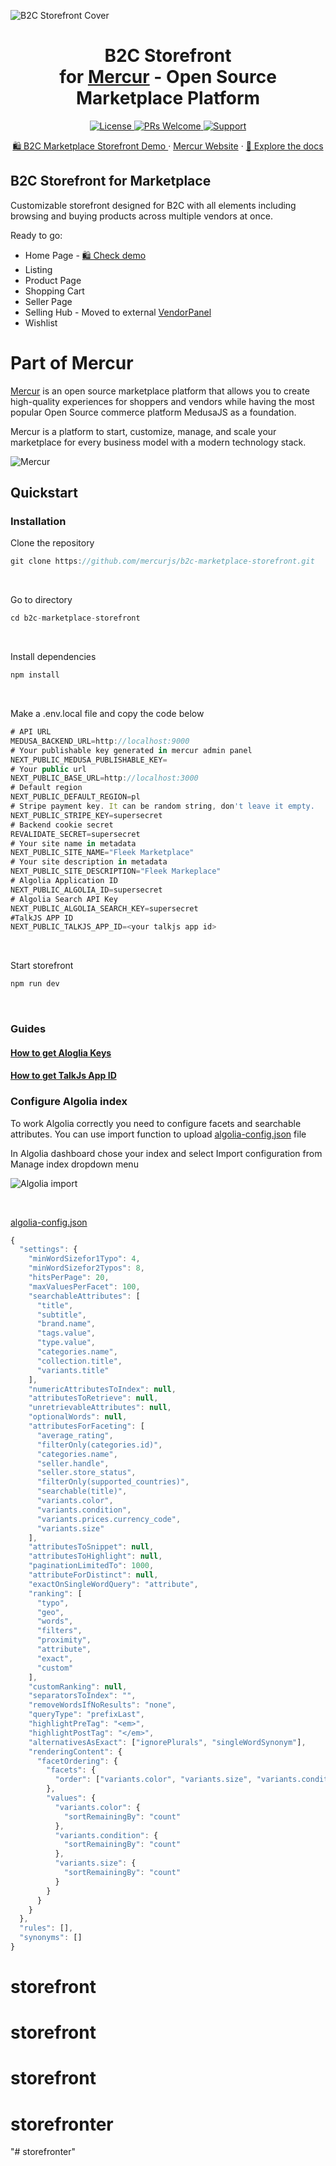 ![B2C Storefront Cover](https://cdn.prod.website-files.com/6790aeffc4b432ccaf1b56e5/67a21bd27b4ac8b812c1d84f_B2C%20Storefront%20Cover.png)

<div align="center">
  <h1> B2C Storefront
    <br> 
for <a href="https://github.com/mercurjs/mercur">Mercur</a> - Open Source Marketplace Platform  </h1>
  <!-- Shields.io Badges -->
  <a href="https://github.com/mercurjs/mercur/tree/main?tab=MIT-1-ov-file">
    <img alt="License" src="https://img.shields.io/badge/license-MIT-blue.svg" />
  </a>
  <a href="#">
    <img alt="PRs Welcome" src="https://img.shields.io/badge/PRs-welcome-brightgreen.svg" />
  </a>
  <a href="https://mercurjs.com/contact">
    <img alt="Support" src="https://img.shields.io/badge/support-contact%20author-blueviolet.svg" />
  </a>
  <!-- Website Links -->
  <p>
  <a href="https://b2c.mercurjs.com/">🛍️ B2C Marketplace Storefront Demo </a> · <a href="https://mercurjs.com/">Mercur Website</a> · <a href="https://docs.mercurjs.com/">📃 Explore the docs</a> 
  </p> 
</div>

## B2C Storefront for Marketplace

Customizable storefront designed for B2C with all elements including browsing and buying products across multiple vendors at once.

Ready to go:

- Home Page - <a href="https://b2c.mercurjs.com/">🛍️ Check demo </a>
- Listing
- Product Page
- Shopping Cart
- Seller Page
- Selling Hub - Moved to external <a href="https://github.com/mercurjs/vendor-panel">VendorPanel</a>
- Wishlist

# Part of Mercur

<a href="https://github.com/mercurjs/mercur">Mercur</a> is an open source marketplace platform that allows you to create high-quality experiences for shoppers and vendors while having the most popular Open Source commerce platform MedusaJS as a foundation.

Mercur is a platform to start, customize, manage, and scale your marketplace for every business model with a modern technology stack.

![Mercur](https://cdn.prod.website-files.com/6790aeffc4b432ccaf1b56e5/67a1020f202572832c954ead_6b96703adfe74613f85133f83a19b1f0_Fleek%20Tilt%20-%20Readme.png)

## Quickstart

### Installation

Clone the repository

```js
git clone https://github.com/mercurjs/b2c-marketplace-storefront.git
```

&nbsp;

Go to directory

```js
cd b2c-marketplace-storefront
```

&nbsp;

Install dependencies

```js
npm install
```

&nbsp;

Make a .env.local file and copy the code below

```js
# API URL
MEDUSA_BACKEND_URL=http://localhost:9000
# Your publishable key generated in mercur admin panel
NEXT_PUBLIC_MEDUSA_PUBLISHABLE_KEY=
# Your public url
NEXT_PUBLIC_BASE_URL=http://localhost:3000
# Default region
NEXT_PUBLIC_DEFAULT_REGION=pl
# Stripe payment key. It can be random string, don't leave it empty.
NEXT_PUBLIC_STRIPE_KEY=supersecret
# Backend cookie secret
REVALIDATE_SECRET=supersecret
# Your site name in metadata
NEXT_PUBLIC_SITE_NAME="Fleek Marketplace"
# Your site description in metadata
NEXT_PUBLIC_SITE_DESCRIPTION="Fleek Markeplace"
# Algolia Application ID
NEXT_PUBLIC_ALGOLIA_ID=supersecret
# Algolia Search API Key
NEXT_PUBLIC_ALGOLIA_SEARCH_KEY=supersecret
#TalkJS APP ID
NEXT_PUBLIC_TALKJS_APP_ID=<your talkjs app id>
```

&nbsp;

Start storefront

```js
npm run dev
```

&nbsp;

### Guides

#### <a href="https://www.algolia.com/doc/guides/security/api-keys/" target="_blank">How to get Aloglia Keys</a>

#### <a href="https://talkjs.com/docs/Reference/Concepts/Sessions/" target="_blank">How to get TalkJs App ID</a>

### Configure Algolia index

To work Algolia correctly you need to configure facets and searchable attributes. You can use import function to upload <a href="./algolia-config.json">algolia-config.json</a> file
&nbsp;

In Algolia dashboard chose your index and select Import configuration from Manage index dropdown menu
&nbsp;

<img alt="Algolia import" src="./public/algolia-import.png" />

&nbsp;

<a href="./algolia-config.json">algolia-config.json</a>

```js
{
  "settings": {
    "minWordSizefor1Typo": 4,
    "minWordSizefor2Typos": 8,
    "hitsPerPage": 20,
    "maxValuesPerFacet": 100,
    "searchableAttributes": [
      "title",
      "subtitle",
      "brand.name",
      "tags.value",
      "type.value",
      "categories.name",
      "collection.title",
      "variants.title"
    ],
    "numericAttributesToIndex": null,
    "attributesToRetrieve": null,
    "unretrievableAttributes": null,
    "optionalWords": null,
    "attributesForFaceting": [
      "average_rating",
      "filterOnly(categories.id)",
      "categories.name",
      "seller.handle",
      "seller.store_status",
      "filterOnly(supported_countries)",
      "searchable(title)",
      "variants.color",
      "variants.condition",
      "variants.prices.currency_code",
      "variants.size"
    ],
    "attributesToSnippet": null,
    "attributesToHighlight": null,
    "paginationLimitedTo": 1000,
    "attributeForDistinct": null,
    "exactOnSingleWordQuery": "attribute",
    "ranking": [
      "typo",
      "geo",
      "words",
      "filters",
      "proximity",
      "attribute",
      "exact",
      "custom"
    ],
    "customRanking": null,
    "separatorsToIndex": "",
    "removeWordsIfNoResults": "none",
    "queryType": "prefixLast",
    "highlightPreTag": "<em>",
    "highlightPostTag": "</em>",
    "alternativesAsExact": ["ignorePlurals", "singleWordSynonym"],
    "renderingContent": {
      "facetOrdering": {
        "facets": {
          "order": ["variants.color", "variants.size", "variants.condition"]
        },
        "values": {
          "variants.color": {
            "sortRemainingBy": "count"
          },
          "variants.condition": {
            "sortRemainingBy": "count"
          },
          "variants.size": {
            "sortRemainingBy": "count"
          }
        }
      }
    }
  },
  "rules": [],
  "synonyms": []
}
```
# storefront
# storefront
# storefront
# storefronter
"# storefronter" 
